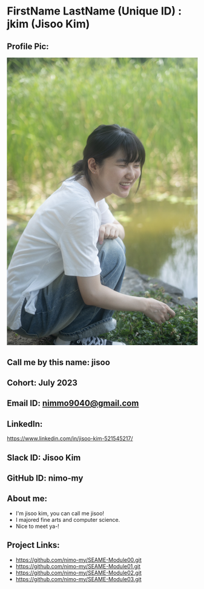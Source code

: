 # FirstName LastName (Unique ID) : jkim (Jisoo Kim)
## Profile Pic: 
![jisookim_profile](/jkim/jisookim.png)
## Call me by this name: jisoo
## Cohort: July 2023
## Email ID: nimmo9040@gmail.com
## LinkedIn:
https://www.linkedin.com/in/jisoo-kim-521545217/
## Slack ID: Jisoo Kim
## GitHub ID: nimo-my
## About me: 
- I'm jisoo kim, you can call me jisoo!
- I majored fine arts and computer science.
- Nice to meet ya-!
## Project Links:
- https://github.com/nimo-my/SEAME-Module00.git
- https://github.com/nimo-my/SEAME-Module01.git 
- https://github.com/nimo-my/SEAME-Module02.git 
- https://github.com/nimo-my/SEAME-Module03.git 

